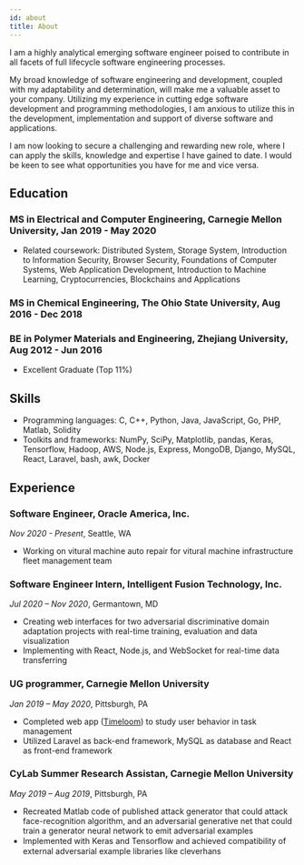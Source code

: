 ```yaml
---
id: about
title: About
---
```


I am a highly analytical emerging software engineer poised to contribute in all facets of full lifecycle software engineering processes.

My broad knowledge of software engineering and development, coupled with my adaptability and determination, will make me a valuable asset to your company. Utilizing my experience in cutting edge software development and programming methodologies, I am anxious to utilize this in the development, implementation and support of diverse software and applications.

I am now looking to secure a challenging and rewarding new role, where I can apply the skills, knowledge and expertise I have gained to date. I would be keen to see what opportunities you have for me and vice versa. 

## Education
### MS in Electrical and Computer Engineering, Carnegie Mellon University, Jan 2019 - May 2020
* Related coursework: Distributed System, Storage System, Introduction to Information Security, Browser Security, Foundations of Computer Systems, Web Application Development, Introduction to Machine Learning, Cryptocurrencies, Blockchains and Applications

### MS in Chemical Engineering, The Ohio State University, Aug 2016 - Dec 2018

### BE in Polymer Materials and Engineering, Zhejiang University, Aug 2012 - Jun 2016
* Excellent Graduate (Top 11%)

## Skills
* Programming languages: C, C++, Python, Java, JavaScript, Go, PHP, Matlab, Solidity
* Toolkits and frameworks: NumPy, SciPy, Matplotlib, pandas, Keras, Tensorflow, Hadoop, AWS, Node.js,
Express, MongoDB, Django, MySQL, React, Laravel, bash, awk, Docker


## Experience


### Software Engineer, Oracle America, Inc. 
*Nov 2020 - Present*, Seattle, WA
* Working on vitural machine auto repair for vitural machine infrastructure fleet management team

### Software Engineer Intern, Intelligent Fusion Technology, Inc.
*Jul 2020 – Nov 2020*, Germantown, MD
* Creating web interfaces for two adversarial discriminative domain adaptation projects with real-time training, evaluation and data visualization
* Implementing with React, Node.js, and WebSocket for real-time data transferring

### UG programmer, Carnegie Mellon University
*Jan 2019 – May 2020*, Pittsburgh, PA
* Completed web app ([Timeloom](https://timeloom.mcs.cmu.edu/)) to study user behavior in task management
* Utilized Laravel as back-end framework, MySQL as database and React as front-end framework

### CyLab Summer Research Assistan, Carnegie Mellon University
*May 2019 – Aug 2019*, Pittsburgh, PA
* Recreated Matlab code of published attack generator that could attack face-recognition algorithm, and an adversarial generative net that could train a generator neural network to emit adversarial examples
* Implemented with Keras and Tensorﬂow and achieved compatibility of external adversarial example libraries like cleverhans


